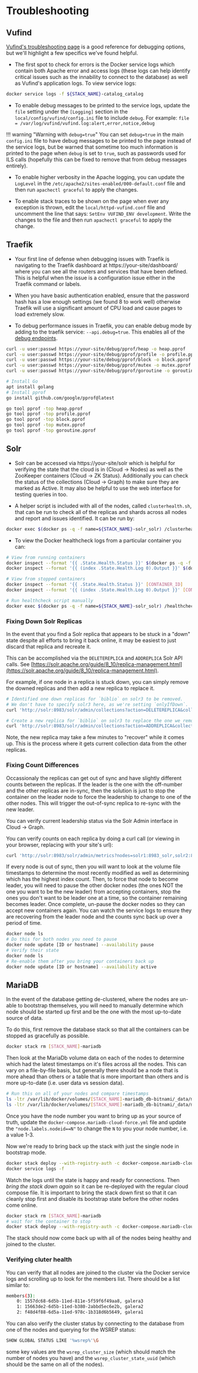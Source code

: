 # Troubleshooting

## Vufind
[Vufind's troubleshooting page](https://vufind.org/wiki/development:troubleshooting)
is a good reference for debugging options, but we'll highlight a few
specifics we've found helpful.

* The first spot to check for errors is the Docker service logs which
contain both Apache error and access logs (these logs can help identify
critical issues such as the innability to connect to the database) as well
as Vufind's application logs. To view service logs:

```bash
docker service logs -f ${STACK_NAME}-catalog_catalog
```

* To enable debug messages to be printed to the service logs,
update the `file` setting under the `[Logging]` section
in the `local/config/vufind/config.ini` file to include `debug`.
For example: `file = /var/log/vufind/vufind.log:alert,error,notice,debug`

!!! warning "Warning with `debug=true`"
    You can set `debug=true` in the main `config.ini` file to have debug messages
    to be printed to the page instead of the service logs, but be warned that sometime
    too much information is printed to the page
    when `debug` is set to `true`, such as passwords used for ILS calls
    (hopefully this can be fixed to remove that from debug messages entirely).

* To enable higher verbosity in the Apache logging, you can update the
`LogLevel` in the `/etc/apache2/sites-enabled/000-default.conf` file and
then run `apachectl graceful` to apply the changes.

* To enable stack traces to be shown on the page when ever any
exception is thrown, edit the `local/httpd-vufind.conf` file and
uncomment the line that says: `SetEnv VUFIND_ENV development`. Write
the changes to the file and then run `apachectl graceful` to apply
the change.

## Traefik

* Your first line of defense when debugging issues with Traefik is
navigating to the Traefik dashboard at https://your-site/dashboard/
where you can see all the routers and services that have been defined.
This is helpful when the issue is a configuration issue either in the
Traefik command or labels.

* When you have basic authentication enabled, ensure that the
password hash has a low enough settings (we found 8 to work well)
otherwise Traefik will use a significant amount of CPU load and
cause pages to load extremely slow.

* To debug performance issues in Traefik, you can enable debug
mode by adding to the traefik service: `--api.debug=true`.
This enables all of the [debug endpoints](https://doc.traefik.io/traefik/operations/api/#debug).

```bash
curl -u user:passwd https://your-site/debug/pprof/heap -o heap.pprof
curl -u user:passwd https://your-site/debug/pprof/profile -o profile.pprof
curl -u user:passwd https://your-site/debug/pprof/block -o block.pprof
curl -u user:passwd https://your-site/debug/pprof/mutex -o mutex.pprof
curl -u user:passwd https://your-site/debug/pprof/goroutine -o goroutine.pprof

# Install Go
apt install golang
# Install pprof
go install github.com/google/pprof@latest

go tool pprof -top heap.pprof
go tool pprof -top profile.pprof
go tool pprof -top block.pprof
go tool pprof -top mutex.pprof
go tool pprof -top goroutine.pprof
```

## Solr

* Solr can be accessed via https://your-site/solr which is helpful
for verifying the state that the cloud is in (Cloud -> Nodes) as well as the ZooKeeper
containers (Cloud -> ZK Status). Additionally you can check the status of the collections
(Cloud -> Graph) to make sure they are marked as Active. It may also be helpful to use the
web interface for testing queries in too.

* A helper script is included with all of the nodes, called `clusterhealth.sh`,
that can be run to check all of the replicas and shards across all nodes and report
and issues identified. It can be run by:

```bash
docker exec $(docker ps -q -f name=${STACK_NAME}-solr_solr) /clusterhealth.sh
```

* To view the Docker healthcheck logs from a particular container you can:

```bash
# View from running containers
docker inspect --format '{{ .State.Health.Status }}' $(docker ps -q -f name=${STACK_NAME}-solr_solr)
docker inspect --format '{{ (index .State.Health.Log 0).Output }}' $(docker ps -q -f name=${STACK_NAME}-solr_solr)

# View from stopped containers
docker inspect --format '{{ .State.Health.Status }}' [CONTAINER_ID]
docker inspect --format '{{ (index .State.Health.Log 0).Output }}' [CONTAINER_ID]

# Run healthcheck script manually
docker exec $(docker ps -q -f name=${STACK_NAME}-solr_solr) /healthcheck.sh
```

### Fixing Down Solr Replicas

In the event that you find a Solr replica that appears to be stuck in a "down" state
despite all efforts to bring it back online, it may be easiest to just discard that replica and recreate it.

This can be accomplished via the `DELETEREPLICA` and `ADDREPLICA` Solr API calls.
See [https://solr.apache.org/guide/8_10/replica-management.html](https://solr.apache.org/guide/8_10/replica-management.html).

For example, if one node in a replica is stuck down, you can simply remove the downed replicas
and then add a new replica to replace it.

```bash
# Identified one down replicas for `biblio` on solr3 to be removed.
# We don't have to specify solr3 here, as we're setting `onlyIfDown`.
curl 'http://solr:8983/solr/admin/collections?action=DELETEREPLICA&collection=biblio&count=1&onlyIfDown=true&shard=shard1'

# Create a new replica for `biblio` on solr3 to replace the one we removed.
curl 'http://solr:8983/solr/admin/collections?action=ADDREPLICA&collection=biblio&shard=shard1&node=solr3:8983_solr'
```

Note, the new replica may take a few minutes to "recover" while it comes up. This is the
process where it gets current collection data from the other replicas.

### Fixing Count Differences
Occassionaly the replicas can get out of sync and have slightly different counts between the replicas. If the leader
is the one with the off-number and the other replicas are in-sync, then the solution is just to stop the container
on the leader node to force the leadership to change to one of the other nodes. This will trigger the out-of-sync
replica to re-sync with the new leader.

You can verify current leadership status via the Solr Admin interface in Cloud -> Graph.

You can verify counts on each replica by doing a curl call (or viewing in your browser, replacing with your site's url):

```bash
curl 'http://solr:8983/solr/admin/metrics?nodes=solr1:8983_solr,solr2:8983_solr,solr3:8983_solr&prefix=SEARCHER.searcher.numDocs,SEARCHER.searcher.deletedDocs&wt=json'
```

If every node is out of sync, then you will want to look at the volume file timestamps to determine the most
recently modified as well as determining which has the highest index count. Then, to force that node to become
leader, you will need to pause the other docker nodes (the ones NOT the one you want to be the new leader)
from accepting containers, stop the ones you don't want to be leader one at a time, so the container remaining
becomes leader. Once complete, un-pause the docker nodes so they can accept new containers again. You can watch
the service logs to ensure they are recovering from the leader node and the counts sync back up over a period of
time.

```bash
docker node ls
# Do this for both nodes you need to pause
docker node update [ID or hostname] --availability pause
# Verify their state
docker node ls
# Re-enable them after you bring your containers back up
docker node update [ID or hostname] --availability active
```

## MariaDB

In the event of the database getting de-clustered, where the nodes are un-able to bootstrap themselves, you
will need to manually determine which node should be started up first and be the one with the most up-to-date
source of data.

To do this, first remove the database stack so that all the containers can be stopped as gracefully as possible.

```bash
docker stack rm [STACK_NAME]-mariadb
```

Then look at the MariaDb volume data on each of the nodes to determine which had the latest timestamps on it's files
across all the nodes. This can vary on a file-by-file basis, but generally there should be a node that is more ahead
than others or a table that is more important than others and is more up-to-date (i.e. user data vs session data).

```bash
# Run this on all of your nodes and compare timestamps
ls -ltr /var/lib/docker/volumes/[STACK_NAME]-mariadb_db-bitnami/_data/mariadb/data
ls -ltr /var/lib/docker/volumes/[STACK_NAME]-mariadb_db-bitnami/_data/mariadb/data/vufind
```

Once you have the node number you want to bring up as your source of truth, update the
`docker-compose.mariadb-cloud-force.yml` file and update the `"node.labels.nodeid==N"`
to change the `N` to you your node number, i.e. a value 1-3.

Now we're ready to bring back up the stack with just the single node in bootstrap mode.

```bash
docker stack deploy --with-registry-auth -c docker-compose.mariadb-cloud-force.yml [STACK_NAME]-mariadb
docker service logs -f
```

Watch the logs until the state is happy and ready for connections. Then *bring the stack down again* so it
can be re-deployed with the regular cloud compose file. It is important to bring the stack down first so that
it can cleanly stop first and disable its bootstrap state before the other nodes come online.

```bash
docker stack rm [STACK_NAME]-mariadb
# wait for the container to stop
docker stack deploy --with-registry-auth -c docker-compose.mariadb-cloud.yml [STACK_NAME]-mariadb
```

The stack should now come back up with all of the nodes being healthy and joined to the cluster.

### Verifying cluter health

You can verify that all nodes are joined to the cluster via the Docker service logs and scrolling up to look
for the members list. There should be a list similar to:

```bash
members(3):
 	0: 1557dc68-6d5b-11ed-811e-5f59f6f49aa8, galera3
 	1: 15663de2-6d5b-11ed-b380-2abbd5ec6e2b, galera2
 	2: f48d4f88-6d5a-11ed-978c-1b318d6b5649, galera1
```

You can also verify the cluster status by connecting to the database from one of the nodes and querying for the
WSREP status:

```bash
SHOW GLOBAL STATUS LIKE '%wsrep%'\G
```

some key values are the `wsrep_cluster_size` (which should match the number of nodes you have) and the
`wsrep_cluster_state_uuid` (which should be the same on all of the nodes).
